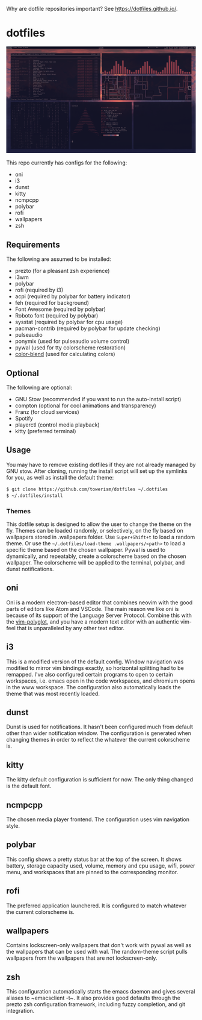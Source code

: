Why are dotfile repositories important? See https://dotfiles.github.io/.

# dotfiles

![alt text](screenshots/elias-forest-theme.png "screenshot")

This repo currently has configs for the following:

- oni
- i3
- dunst
- kitty
- ncmpcpp
- polybar
- rofi
- wallpapers
- zsh

## Requirements

The following are assumed to be installed:

- prezto (for a pleasant zsh experience)
- i3wm
- polybar
- rofi (required by i3)
- acpi (required by polybar for battery indicator)
- feh (required for background)
- Font Awesome (required by polybar)
- Roboto font (required by polybar)
- sysstat (required by polybar for cpu usage)
- pacman-contrib (required by polybar for update checking)
- pulseaudio
- ponymix (used for pulseaudio volume control)
- pywal (used for tty colorscheme restoration)
- [color-blend](https://www.github.com/towerism/color-blend) (used for calculating colors)

## Optional

The following are optional:

- GNU Stow (recommended if you want to run the auto-install script)
- compton (optional for cool animations and transparency)
- Franz (for cloud services)
- Spotify
- playerctl (control media playback)
- kitty (preferred terminal)

## Usage

You may have to remove existing dotfiles if they are not already managed by GNU
stow. After cloning, running the install script will set up the symlinks for
you, as well as install the default theme:

``` bash
$ git clone https://github.com/towerism/dotfiles ~/.dotfiles
$ ~/.dotfiles/install
```

### Themes

This dotfile setup is designed to allow the user to change the theme on the fly.
Themes can be loaded randomly, or selectively, on the fly based on wallpapers
stored in .wallpapers folder. Use `Super+Shift+t` to load a random theme. Or use
the `~/.dotfiles/load-theme .wallpapers/<path>` to load a specific theme based
on the chosen wallpaper. Pywal is used to dynamically, and repeatably, create a
colorscheme based on the chosen wallpaper. The colorscheme will be applied to the
terminal, polybar, and dunst notifications.

## oni

Oni is a modern electron-based editor that combines neovim with the good parts of
editors like Atom and VSCode. The main reason we like oni is because of its support
of the Language Server Protocol. Combine this with the 
[vim-polyglot](https://www.github.com/sheerun/vim-polyglot), and you have a modern
text editor with an authentic vim-feel that is unparalleled by any other text editor.

## i3

This is a modified version of the default config. Window navigation was modified
to mirror vim bindings exactly, so horizontal splitting had to be remapped. I've
also configured certain programs to open to certain workspaces, i.e. emacs open
in the code workspaces, and chromium opens in the www workspace. The
configuration also automatically loads the theme that was most recently loaded.

## dunst

Dunst is used for notifications. It hasn't been configured much from default
other than wider notification window. The configuration is generated when
changing themes in order to reflect the whatever the current colorscheme is.

## kitty

The kitty default configuration is sufficient for now. The only thing changed is
the default font.

## ncmpcpp

The chosen media player frontend. The configuration uses vim navigation style.

## polybar

This config shows a pretty status bar at the top of the screen. It shows
battery, storage capacity used, volume, memory and cpu usage, wifi, power menu,
and workspaces that are pinned to the corresponding monitor.

## rofi

The preferred application launchered. It is configured to match whatever the
current colorscheme is.

## wallpapers

Contains lockscreen-only wallpapers that don't work with pywal as well as the
wallpapers that can be used with wal. The random-theme script pulls wallpapers
from the wallpapers that are not lockscreen-only.

## zsh

This configuration automatically starts the emacs daemon and gives several
aliases to ~emacsclient -t~. It also provides good defaults through the prezto
zsh configuration framework, including fuzzy completion, and git integration.


